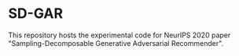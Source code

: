 # SD-GAR
This repository hosts the experimental code for NeurIPS 2020 paper "Sampling-Decomposable Generative Adversarial Recommender".
